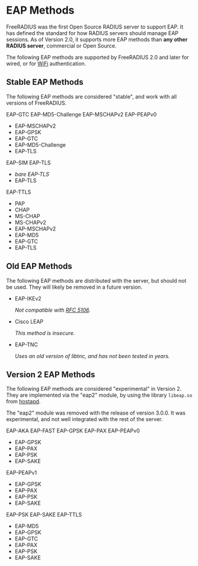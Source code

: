 EAP Methods
===========

FreeRADIUS was the first Open Source RADIUS server to support EAP.
It has defined the standard for how RADIUS servers should manage
EAP sessions. As of Version 2.0, it supports more EAP methods than
**any other RADIUS server**, commercial or Open Source.

The following EAP methods are supported by FreeRADIUS 2.0 and later for
wired, or for [WiFi](WiFi) authentication.

Stable EAP Methods
------------------

The following EAP methods are considered "stable", and work with all
versions of FreeRADIUS.

EAP-GTC
EAP-MD5-Challenge
EAP-MSCHAPv2
EAP-PEAPv0
-   EAP-MSCHAPv2
-   EAP-GPSK
-   EAP-GTC
-   EAP-MD5-Challenge
-   EAP-TLS

EAP-SIM
EAP-TLS
-   *bare EAP-TLS*
-   EAP-TLS

EAP-TTLS
-   PAP
-   CHAP
-   MS-CHAP
-   MS-CHAPv2
-   EAP-MSCHAPv2
-   EAP-MD5
-   EAP-GTC
-   EAP-TLS

Old EAP Methods
---------------

The following EAP methods are distributed with the server, but should
not be used. They will likely be removed in a future version.

-   EAP-IKEv2

    *Not compatible with [RFC 5106](ietf.org/rfc/rfc5106.txt).*

-   Cisco LEAP

    *This method is insecure.*

-   EAP-TNC

    *Uses an old version of libtnc, and has not been tested in years.*

Version 2 EAP Methods
---------------------

The following EAP methods are considered "experimental" in Version 2.
They are implemented via the "eap2" module, by using the library
`libeap.so` from [hostapd](http://hostap.epitest.fi/hostapd/).

The "eap2" module was removed with the release of version 3.0.0. It was
experimental, and not well integrated with the rest of the server.

EAP-AKA
EAP-FAST
EAP-GPSK
EAP-PAX
EAP-PEAPv0
-   EAP-GPSK
-   EAP-PAX
-   EAP-PSK
-   EAP-SAKE

EAP-PEAPv1
-   EAP-GPSK
-   EAP-PAX
-   EAP-PSK
-   EAP-SAKE

EAP-PSK
EAP-SAKE
EAP-TTLS
-   EAP-MD5
-   EAP-GPSK
-   EAP-GTC
-   EAP-PAX
-   EAP-PSK
-   EAP-SAKE
